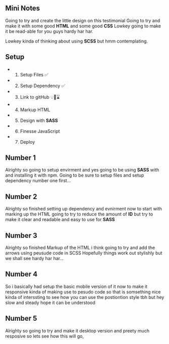 ## Mini Notes
Going to try and create the little design on this testimonial
Going to try and make it with some good **HTML** and some good **CSS**
Lowkey going to make it be read-able for you guys hardy har har.

Lowkey kinda of thinking about using **SCSS** but hmm contemplating.

## Setup
- 1. Setup Files ✅
- 2. Setup Dependency ✅
- 3. Link to gitHub 💡🧐⌛️
- 4. Markup HTML
- 5. Design with **SASS**
- 6. Finesse JavaScript
- 7. Deploy

## Number 1
Alrighty so going to setup envirment and yes going to be using **SASS** with and installing it with npm.
Going to be sure to setup files and setup dependency number one first...
## Number 2
Alrighty so finished setting up dependency and evnirment now to start with marking up the HTML
going to try to reduce the amount of **ID** but try to make it clear and readable and easy to use for **SASS**
## Number 3
Alrighty so finished Markup of the HTML i think going to try and add the arrows using peusude code in SCSS
Hopefully things work out stylishly but we shall see hardy har har...
## Number 4
So i basically had setup the basic mobile version of it now to make it responsive kinda of making use to pesudo code so that is somsething nice
kinda of interssting to see how you can use the postiontion style tbh but hey slow and steady hope it can be understood
## Number 5
Alrighty so going to try and make it desktop version and preety much resposive so lets see how this
will go, 